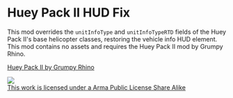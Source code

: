 # Huey Pack II HUD Fix

This mod overrides the `unitInfoType` and `unitInfoTypeRTD` fields of the Huey Pack II's base helicopter classes, restoring the vehicle info HUD element. This mod contains no assets and requires the Huey Pack II mod by Grumpy Rhino.

[Huey Pack II by Grumpy Rhino](https://steamcommunity.com/sharedfiles/filedetails/?id=2345068704)


<a rel="license" href="http://www.bistudio.com/licenses/arma-public-license-share-alike" target="_blank" >
 <img src="http://www.bistudio.com/license-icons/small/APL-SA.png" >
 <br>
 This work is licensed under a Arma Public License Share Alike
</a
